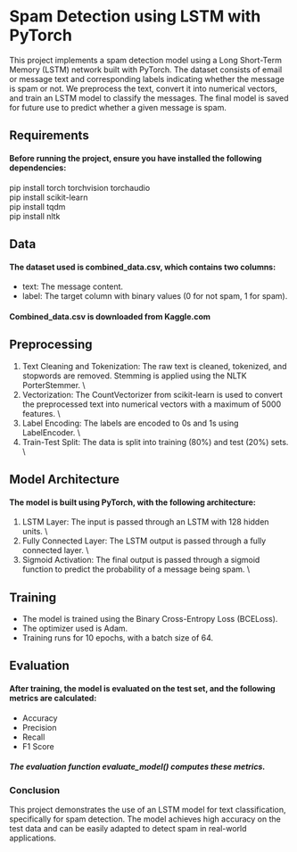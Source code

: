 # Spam Detection using LSTM with PyTorch
This project implements a spam detection model using a Long Short-Term Memory (LSTM) network built with PyTorch. The dataset consists of email or message text and corresponding labels indicating whether the message is spam or not. We preprocess the text, convert it into numerical vectors, and train an LSTM model to classify the messages. The final model is saved for future use to predict whether a given message is spam.

## Requirements
#### Before running the project, ensure you have installed the following dependencies:

pip install torch torchvision torchaudio \
pip install scikit-learn \
pip install tqdm \
pip install nltk 

## Data
#### The dataset used is combined_data.csv, which contains two columns:
- text: The message content.
- label: The target column with binary values (0 for not spam, 1 for spam).

#### Combined_data.csv is downloaded from Kaggle.com

## Preprocessing

1. Text Cleaning and Tokenization: The raw text is cleaned, tokenized, and stopwords are removed. Stemming is applied using the NLTK PorterStemmer. \
2. Vectorization: The CountVectorizer from scikit-learn is used to convert the preprocessed text into numerical vectors with a maximum of 5000 features. \
3. Label Encoding: The labels are encoded to 0s and 1s using LabelEncoder. \
4. Train-Test Split: The data is split into training (80%) and test (20%) sets. \

## Model Architecture
#### The model is built using PyTorch, with the following architecture:

1. LSTM Layer: The input is passed through an LSTM with 128 hidden units. \
2. Fully Connected Layer: The LSTM output is passed through a fully connected layer. \
3. Sigmoid Activation: The final output is passed through a sigmoid function to predict the probability of a message being spam. \

## Training
- The model is trained using the Binary Cross-Entropy Loss (BCELoss).
- The optimizer used is Adam.
- Training runs for 10 epochs, with a batch size of 64.

## Evaluation
#### After training, the model is evaluated on the test set, and the following metrics are calculated:
- Accuracy
- Precision
- Recall
- F1 Score
##### The evaluation function evaluate_model() computes these metrics.

### Conclusion
This project demonstrates the use of an LSTM model for text classification, specifically for spam detection. The model achieves high accuracy on the test data and can be easily adapted to detect spam in real-world applications.






